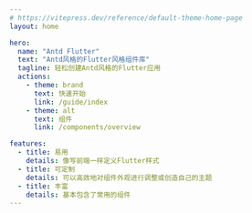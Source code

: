 ```yaml
---
# https://vitepress.dev/reference/default-theme-home-page
layout: home

hero:
  name: "Antd Flutter"
  text: "Antd风格的Flutter风格组件库"
  tagline: 轻松创建Antd风格的Flutter应用
  actions:
    - theme: brand
      text: 快速开始
      link: /guide/index
    - theme: alt
      text: 组件
      link: /components/overview

features:
  - title: 易用
    details: 像写前端一样定义Flutter样式
  - title: 可定制
    details: 可以高效地对组件外观进行调整或创造自己的主题
  - title: 丰富
    details: 基本包含了常用的组件
---
```


